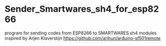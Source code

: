 # Sender_Smartwares_sh4_for_esp8266
program for sending codes from ESP8266 to SMARTWARES sh4 modules inspired by Arjen Klaverstijn
https://github.com/arjhun/arduino-sf501remote
